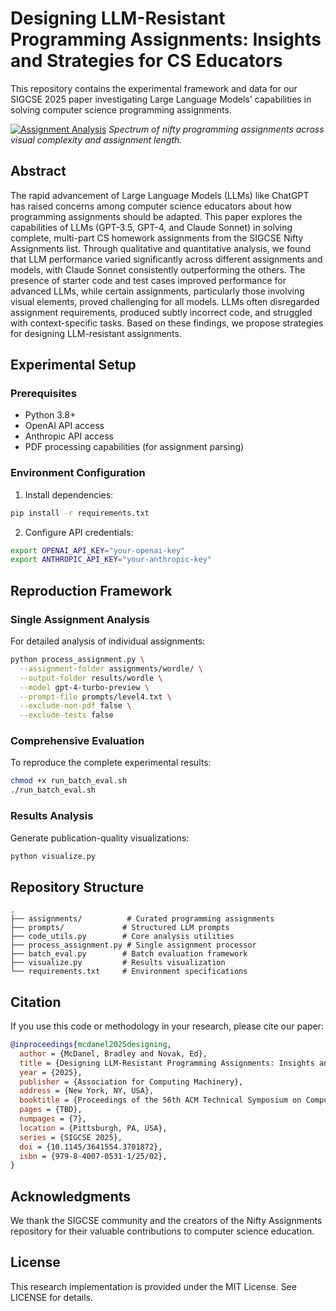 # Designing LLM-Resistant Programming Assignments: Insights and Strategies for CS Educators

This repository contains the experimental framework and data for our SIGCSE 2025 paper investigating Large Language Models' capabilities in solving computer science programming assignments.

[![Assignment Analysis](figures/assignment_difficulty.png)](figures/assignment_difficulty.png)
*Spectrum of nifty programming assignments across visual complexity and assignment length.*

## Abstract

The rapid advancement of Large Language Models (LLMs) like ChatGPT has raised concerns among computer science educators about how programming assignments should be adapted. This paper explores the capabilities of LLMs (GPT-3.5, GPT-4, and Claude Sonnet) in solving complete, multi-part CS homework assignments from the SIGCSE Nifty Assignments list. Through qualitative and quantitative analysis, we found that LLM performance varied significantly across different assignments and models, with Claude Sonnet consistently outperforming the others. The presence of starter code and test cases improved performance for advanced LLMs, while certain assignments, particularly those involving visual elements, proved challenging for all models. LLMs often disregarded assignment requirements, produced subtly incorrect code, and struggled with context-specific tasks. Based on these findings, we propose strategies for designing LLM-resistant assignments.

## Experimental Setup

### Prerequisites

- Python 3.8+
- OpenAI API access
- Anthropic API access
- PDF processing capabilities (for assignment parsing)

### Environment Configuration

1. Install dependencies:
```bash
pip install -r requirements.txt
```

2. Configure API credentials:
```bash
export OPENAI_API_KEY="your-openai-key"
export ANTHROPIC_API_KEY="your-anthropic-key"
```

## Reproduction Framework

### Single Assignment Analysis

For detailed analysis of individual assignments:

```bash
python process_assignment.py \
  --assignment-folder assignments/wordle/ \
  --output-folder results/wordle \
  --model gpt-4-turbo-preview \
  --prompt-file prompts/level4.txt \
  --exclude-non-pdf false \
  --exclude-tests false
```

### Comprehensive Evaluation

To reproduce the complete experimental results:

```bash
chmod +x run_batch_eval.sh
./run_batch_eval.sh
```

### Results Analysis

Generate publication-quality visualizations:

```bash
python visualize.py
```

## Repository Structure

```
.
├── assignments/          # Curated programming assignments
├── prompts/             # Structured LLM prompts
├── code_utils.py        # Core analysis utilities
├── process_assignment.py # Single assignment processor
├── batch_eval.py        # Batch evaluation framework
├── visualize.py         # Results visualization
└── requirements.txt     # Environment specifications
```

## Citation

If you use this code or methodology in your research, please cite our paper:

```bibtex
@inproceedings{mcdanel2025designing,
  author = {McDanel, Bradley and Novak, Ed},
  title = {Designing LLM-Resistant Programming Assignments: Insights and Strategies for CS Educators},
  year = {2025},
  publisher = {Association for Computing Machinery},
  address = {New York, NY, USA},
  booktitle = {Proceedings of the 56th ACM Technical Symposium on Computer Science Education V. 1},
  pages = {TBD},
  numpages = {7},
  location = {Pittsburgh, PA, USA},
  series = {SIGCSE 2025},
  doi = {10.1145/3641554.3701872},
  isbn = {979-8-4007-0531-1/25/02},
}
```

## Acknowledgments

We thank the SIGCSE community and the creators of the Nifty Assignments repository for their valuable contributions to computer science education.

## License

This research implementation is provided under the MIT License. See LICENSE for details.
